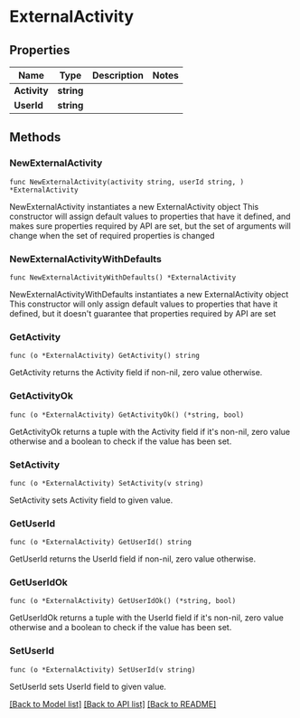 # ExternalActivity

## Properties

Name | Type | Description | Notes
------------ | ------------- | ------------- | -------------
**Activity** | **string** |  | 
**UserId** | **string** |  | 

## Methods

### NewExternalActivity

`func NewExternalActivity(activity string, userId string, ) *ExternalActivity`

NewExternalActivity instantiates a new ExternalActivity object
This constructor will assign default values to properties that have it defined,
and makes sure properties required by API are set, but the set of arguments
will change when the set of required properties is changed

### NewExternalActivityWithDefaults

`func NewExternalActivityWithDefaults() *ExternalActivity`

NewExternalActivityWithDefaults instantiates a new ExternalActivity object
This constructor will only assign default values to properties that have it defined,
but it doesn't guarantee that properties required by API are set

### GetActivity

`func (o *ExternalActivity) GetActivity() string`

GetActivity returns the Activity field if non-nil, zero value otherwise.

### GetActivityOk

`func (o *ExternalActivity) GetActivityOk() (*string, bool)`

GetActivityOk returns a tuple with the Activity field if it's non-nil, zero value otherwise
and a boolean to check if the value has been set.

### SetActivity

`func (o *ExternalActivity) SetActivity(v string)`

SetActivity sets Activity field to given value.


### GetUserId

`func (o *ExternalActivity) GetUserId() string`

GetUserId returns the UserId field if non-nil, zero value otherwise.

### GetUserIdOk

`func (o *ExternalActivity) GetUserIdOk() (*string, bool)`

GetUserIdOk returns a tuple with the UserId field if it's non-nil, zero value otherwise
and a boolean to check if the value has been set.

### SetUserId

`func (o *ExternalActivity) SetUserId(v string)`

SetUserId sets UserId field to given value.



[[Back to Model list]](../README.md#documentation-for-models) [[Back to API list]](../README.md#documentation-for-api-endpoints) [[Back to README]](../README.md)


